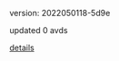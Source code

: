 version: 2022050118-5d9e

updated 0 avds

[details](https://github.com/0x74f917491bfa7ebfa379/ali_avd_db/blob/master/change_log/2022/05/01/18/5d9e.txt)